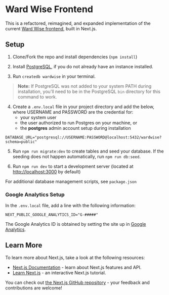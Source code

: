 # Ward Wise Frontend

This is a refactored, reimagined, and expanded implementation of the current [Ward Wise frontend](https://github.com/ward-wise/alderman-spending-data-viz), built in Next.js.

## Setup

1. Clone/Fork the repo and install dependencies (`npm install`)

2. Install [PostgreSQL](https://www.postgresql.org/docs/current/tutorial-install.html), if you do not already have an instance installed.

3. Run `createdb wardwise` in your terminal. 
> **Note:** If PostgreSQL was not added to your system PATH during installation, you'll need to be in the PostgreSQL `bin` directory for this command to work.

4. Create a `.env.local` file in your project directory and add the below, where USERNAME and PASSWORD are the credential for:
    * your system user
    * the user authorized to run Postgres on your machine, or
    * the **postgres** admin account setup during installation
```
DATABASE_URL="postgresql://USERNAME:PASSWORD@localhost:5432/wardwise?schema=public"
```

5. Run `npm run migrate:dev` to create tables and seed your database. If the seeding does not happen automatically, run `npm run db:seed`.

6. Run `npm run dev` to start a development server (located at [http://localhost:3000](http://localhost:3000) by default)

For additional database management scripts, see `package.json`

### Google Analytics Setup

In the `.env.local` file, add a line with the following information:
```
NEXT_PUBLIC_GOOGLE_ANALYTICS_ID="G-#####"
```
The Google Analytics ID is obtained by setting the site up in [Google Analytics](https://analytics.google.com/).

## Learn More

To learn more about Next.js, take a look at the following resources:

- [Next.js Documentation](https://nextjs.org/docs) - learn about Next.js features and API.
- [Learn Next.js](https://nextjs.org/learn) - an interactive Next.js tutorial.

You can check out [the Next.js GitHub repository](https://github.com/vercel/next.js/) - your feedback and contributions are welcome!
